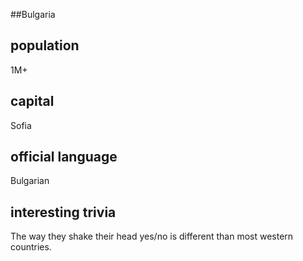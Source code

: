 ##Bulgaria
## population
1M+

## capital
Sofia
 
## official language
Bulgarian

## interesting trivia
The way they shake their head yes/no is different than most western countries.


